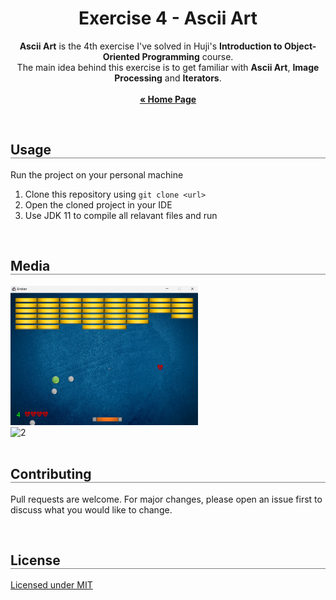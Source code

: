 <div align="center">
  <h1 align="center" style="border-bottom: none"><b>Exercise 4</b> - Ascii Art</h1>

  <p align="center">
    <b>Ascii Art</b> is the 4th exercise I've solved in Huji's <b>Introduction to Object-Oriented Programming</b> course.
    <br>
    The main idea behind this exercise is to get familiar with <b>Ascii Art</b>, <b>Image Processing</b> and <b>Iterators</b>.
    <br>
    <br>
    <a href="https://github.com/LielAmar/Introduction-to-OOP"><strong>« Home Page</strong></a>
    <br>
  </p>
</div>

<br>

<div align="left">
  <h2 align="left" style="border-bottom: 1px solid gray">Usage</h2>

  <p>Run the project on your personal machine</p>
  <ol align="left">
    <li>Clone this repository using <code>git clone &lt;url&gt;</code></li>
    <li>Open the cloned project in your IDE</li>
    <li>Use JDK 11 to compile all relavant files and run</li>
  </ol>
</div>

<br>

<div align="left">
  <h2 align="left" style="border-bottom: 1px solid gray">Media</h2>

  <div align="left">
    <img src="./media/1.png" alt="1" width="300px" />
    <br/>
    <img src="./media/2.jpg" alt="2" width="300px" />
  </div>
</div>

<br>

<div align="left">
  <h2 align="left" style="border-bottom: 1px solid gray">Contributing</h2>

  <p align="left">
    Pull requests are welcome. For major changes, please open an issue first to discuss what you would like to change.
  </p>
</div>

<br>

<div align="left">
  <h2 align="left" style="border-bottom: 1px solid gray">License</h2>

  <p align="left">
    <a href="https://choosealicense.com/licenses/mit/">Licensed under MIT</a>
  </p>
</div>
